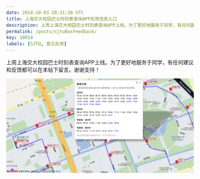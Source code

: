 ```yaml
---
date: 2014-10-03 20:31:10 UTC
title: 上海交大校园巴士时刻表查询APP反馈信息入口
description: 上周上海交大校园巴士时刻表查询APP上线。为了更好地服务于同学，有任何建议和反馈都可以在本帖下留言。
permalink: /posts/sjtuBusFeedback/
key: 10014
labels: [SJTU, 意见反馈]
---
```


上周上海交大校园巴士时刻表查询APP上线。为了更好地服务于同学，有任何建议和反馈都可以在本帖下留言。谢谢支持！

![SJTU-Bus][1]

[1]: /images/sjtubus.png